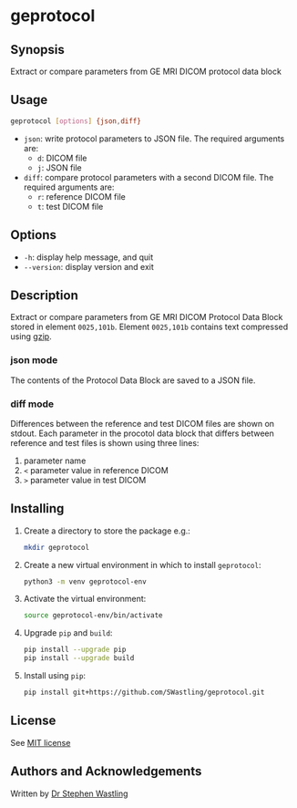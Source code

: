 # geprotocol

## Synopsis
Extract or compare parameters from GE MRI DICOM protocol data block

## Usage

```bash
geprotocol [options] {json,diff}
```
- `json`: write protocol parameters to JSON file. The required arguments are:
   - `d`: DICOM file
   - `j`: JSON file
- `diff`: compare protocol parameters with a second DICOM file. The required 
arguments are:
   - `r`: reference DICOM file
   - `t`: test DICOM file
## Options
- `-h`: display help message, and quit
- `--version`: display version and exit

## Description
Extract or compare parameters from GE MRI DICOM Protocol Data Block stored in
element `0025,101b`. Element `0025,101b` contains text compressed using 
[gzip](gnu.org/software/gzip).

### json mode
The contents of the Protocol Data Block are saved to a JSON file.

### diff mode
Differences between the reference and test DICOM files are shown on stdout. 
Each parameter in the procotol data block that differs between reference and 
test files is shown using three lines:
1. parameter name
2. `<` parameter value in reference DICOM
3. `>` parameter value in test DICOM

 
## Installing
1. Create a directory to store the package e.g.:

    ```bash
    mkdir geprotocol
    ```

2. Create a new virtual environment in which to install `geprotocol`:

    ```bash
    python3 -m venv geprotocol-env
    ```
   
3. Activate the virtual environment:

    ```bash
    source geprotocol-env/bin/activate
    ```

4. Upgrade `pip` and `build`:

    ```bash
    pip install --upgrade pip
    pip install --upgrade build
    ```

5. Install using `pip`:
    ```bash
    pip install git+https://github.com/SWastling/geprotocol.git
    ```

## License
See [MIT license](./LICENSE)

## Authors and Acknowledgements
Written by [Dr Stephen Wastling](mailto:stephen.wastling@nhs.net) 